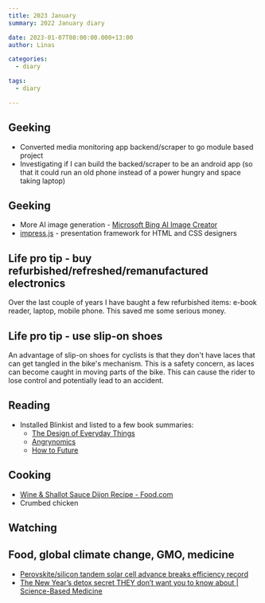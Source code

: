 ```yaml
---
title: 2023 January
summary: 2022 January diary

date: 2023-01-07T08:00:00.000+13:00
author: Linas

categories:
  - diary

tags:
  - diary

---
```


## Geeking

* Converted media monitoring app backend/scraper to go module based project
* Investigating if I can build the backed/scraper to be an android app (so that it could run an old phone instead of a power hungry and space taking laptop)

## Geeking

* More AI image generation - [Microsoft Bing AI Image Creator](https://www.bing.com/images/create)
* [impress.js](https://impress.js.org/) - presentation framework for HTML and CSS designers

## Life pro tip - buy refurbished/refreshed/remanufactured electronics

Over the last couple of years I have baught a few refurbished items: e-book reader, laptop, mobile phone. This saved me some serious money. 

## Life pro tip - use slip-on shoes

An advantage of slip-on shoes for cyclists is that they don't have laces that can get tangled in the bike's mechanism. This is a safety concern, as laces can become caught in moving parts of the bike. This can cause the rider to lose control and potentially lead to an accident.

## Reading

* Installed Blinkist and listed to a few book summaries:
  * [The Design of Everyday Things](https://www.blinkist.com/en/app/books/the-design-of-everyday-things-en)
  * [Angrynomics](https://www.blinkist.com/en/app/books/angrynomics-en)
  * [How to Future](https://www.blinkist.com/en/app/books/how-to-future-en)

## Cooking

* [Wine & Shallot Sauce Dijon Recipe - Food.com](https://www.food.com/recipe/wine-shallot-sauce-dijon-64234)
* Crumbed chicken

## Watching


## Food, global climate change, GMO, medicine

* [Perovskite/silicon tandem solar cell advance breaks efficiency record](https://newatlas.com/energy/perovskite-silicon-tandem-solar-cell-efficiency-record-32-5-percent/)
* [The New Year’s detox secret THEY don’t want you to know about | Science-Based Medicine](https://sciencebasedmedicine.org/the-new-years-detox-secret-they-dont-want-you-to-know-about/)